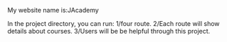 My website name is:JAcademy

In the project directory, you can run:
1/four route.
2/Each route will show details about courses.
3/Users will be be helpful through this project.

